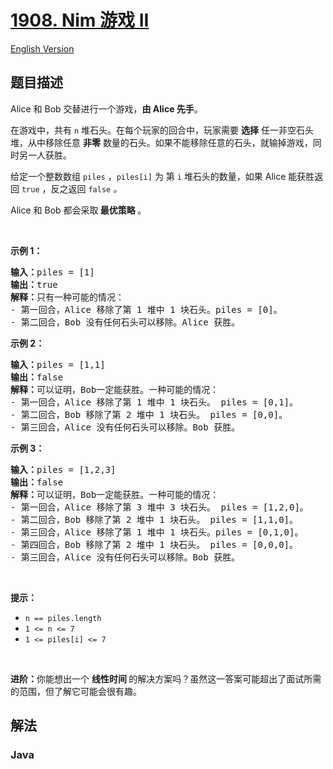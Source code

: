 # [1908. Nim 游戏 II](https://leetcode.cn/problems/game-of-nim)

[English Version](/solution/1900-1999/1908.Game%20of%20Nim/README_EN.md)

## 题目描述

<p>Alice 和&nbsp;Bob 交替进行一个游戏，<strong>由 Alice 先手</strong>。</p>

<p>在游戏中，共有&nbsp;<code>n</code>&nbsp;堆石头。在每个玩家的回合中，玩家需要 <strong>选择</strong> 任一非空石头堆，从中移除任意 <strong>非零</strong> 数量的石头。如果不能移除任意的石头，就输掉游戏，同时另一人获胜。</p>

<p>给定一个整数数组&nbsp;<code>piles</code> ，<code>piles[i]</code> 为 第&nbsp;<code>i</code>&nbsp;堆石头的数量，如果 Alice 能获胜返回&nbsp;<code>true</code><em>&nbsp;</em>，反之返回&nbsp;<code>false</code><em>&nbsp;。</em></p>

<p>Alice 和 Bob 都会采取<strong> 最优策略 </strong>。</p>

<p>&nbsp;</p>

<p><strong>示例 1：</strong></p>

<pre>
<strong>输入：</strong>piles = [1]
<strong>输出：</strong>true
<strong>解释：</strong>只有一种可能的情况：
- 第一回合，Alice 移除了第 1 堆中 1 块石头。piles = [0]。
- 第二回合，Bob 没有任何石头可以移除。Alice 获胜。
</pre>

<p><strong>示例&nbsp;2：</strong></p>

<pre>
<strong>输入：</strong>piles = [1,1]
<strong>输出：</strong>false
<strong>解释：</strong>可以证明，Bob一定能获胜。一种可能的情况：
- 第一回合，Alice 移除了第 1 堆中 1 块石头。 piles = [0,1]。
- 第二回合，Bob 移除了第 2 堆中 1 块石头。 piles = [0,0]。
- 第三回合，Alice 没有任何石头可以移除。Bob 获胜。
</pre>

<p><strong>示例 3：</strong></p>

<pre>
<strong>输入：</strong>piles = [1,2,3]
<strong>输出：</strong>false
<strong>解释：</strong>可以证明，Bob一定能获胜。一种可能的情况：
- 第一回合，Alice 移除了第 3 堆中 3 块石头。 piles = [1,2,0]。
- 第二回合，Bob 移除了第 2 堆中 1 块石头。 piles = [1,1,0]。
- 第三回合，Alice 移除了第 1 堆中 1 块石头。piles = [0,1,0]。
- 第四回合，Bob 移除了第 2 堆中 1 块石头。 piles = [0,0,0]。
- 第三回合，Alice 没有任何石头可以移除。Bob 获胜。</pre>

<p>&nbsp;</p>

<p><strong>提示：</strong></p>

<ul>
	<li><code>n == piles.length</code></li>
	<li><code>1 &lt;= n &lt;= 7</code></li>
	<li><code>1 &lt;= piles[i] &lt;= 7</code></li>
</ul>

<p>&nbsp;</p>

<p><strong>进阶：</strong>你能想出一个&nbsp;<strong>线性时间&nbsp;</strong>的解决方案吗？虽然这一答案可能超出了面试所需的范围，但了解它可能会很有趣。</p>

## 解法

### **Java**

```java

```
